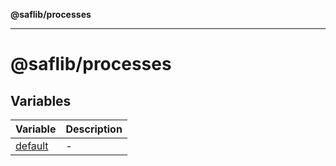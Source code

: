 **@saflib/processes**

***

# @saflib/processes

## Variables

| Variable | Description |
| ------ | ------ |
| [default](variables/default.md) | - |
